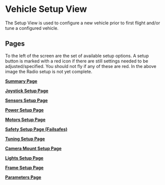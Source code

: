 # Vehicle Setup View

The Setup View is used to configure a new vehicle prior to first flight and/or tune a configured vehicle.

## Pages

To the left of the screen are the set of available setup options. A setup button is marked with a red icon if there are still settings needed to be adjusted/specified. You should not fly if any of these are red. In the above image the Radio setup is not yet complete.

**[Summary Page](/reference/ardusub/summary-page.md)**

**[Joystick Setup Page](/reference/ardusub/joystick-setup-page.md)**

**[Sensors Setup Page](/reference/ardusub/sensors-setup-page.md)**

**[Power Setup Page](/reference/ardusub/power-setup-page.md)**

**[Motors Setup Page](/reference/ardusub/motors-setup-page.md)**

**[Safety Setup Page (Failsafes)](/reference/ardusub/safety-setup-page.md)**

**[Tuning Setup Page](/reference/ardusub/tuning-setup-page.md)**

**[Camera Mount Setup Page](/reference/ardusub/camera-mount-setup-page.md)**

**[Lights Setup Page](/reference/ardusub/lights-setup-page.md)**

**[Frame Setup Page](/reference/ardusub/frame-setup-page.md)**

**[Parameters Page](/reference/ardusub/parameters-page.md)**


